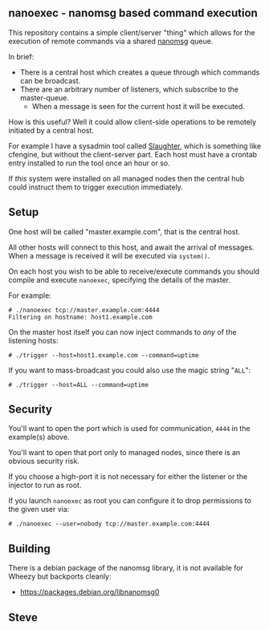 nanoexec - nanomsg based command execution
------------------------------------------

This repository contains a simple client/server "thing" which allows
for the execution of remote commands via a shared [nanomsg](http://nanomsg.org/) queue.

In brief:

* There is a central host which creates a queue through which commands can be broadcast.
* There are an arbitrary number of listeners, which subscribe to the master-queue.
   * When a message is seen for the current host it will be executed.

How is this useful?  Well it could allow client-side operations to be remotely
initiated by a central host.

For example I have a sysadmin tool called [Slaughter](http://www.steve.org.uk/Software/slaughter/), which is something like cfengine, but without the client-server part.  Each host must have a crontab entry installed to run the tool once an hour or so.

If _this_ system were installed on all managed nodes then the central hub could instruct them to trigger execution immediately.



Setup
-----

One host will be called "master.example.com", that is the central host.

All other hosts will connect to this host, and await the arrival of messages.
When a message is received it will be executed via `system()`.

On each host you wish to be able to receive/execute commands you should
compile and execute `nanoexec`, specifying the details of the master.

For example:

    # ./nanoexec tcp://master.example.com:4444
    Filtering on hostname: host1.example.com

On the master host itself you can now inject commands to _any_ of the listening
hosts:

    # ./trigger --host=host1.example.com --command=uptime

If you want to mass-broadcast you could also use the magic string "`ALL`":

    # ./trigger --host=ALL --command=uptime



Security
--------

You'll want to open the port which is used for communication, `4444` in the
example(s) above.

You'll want to open that port only to managed nodes, since there is an
obvious security risk.

If you choose a high-port it is not necessary for either the listener
or the injector to run as root.

If you launch `nanoexec` as root you can configure it to drop permissions to
the given user via:

    # ./nanoexec --user=nobody tcp://master.example.com:4444


Building
--------

There is a debian package of the nanomsg library, it is not available for
Wheezy but backports cleanly:

* https://packages.debian.org/libnanomsg0


Steve
--
